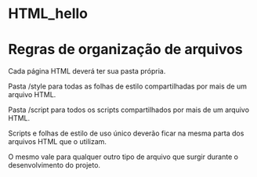 # HTML_hello

# Regras de organização de arquivos

Cada página HTML deverá ter sua pasta própria.

Pasta /style para todas as folhas de estilo compartilhadas por mais de um arquivo HTML.

Pasta /script para todos os scripts compartilhados por mais de um arquivo HTML.

Scripts e folhas de estilo de uso único deverão ficar na mesma parta dos arquivos HTML que o utilizam.

O mesmo vale para qualquer outro tipo de arquivo que surgir durante o desenvolvimento do projeto.
